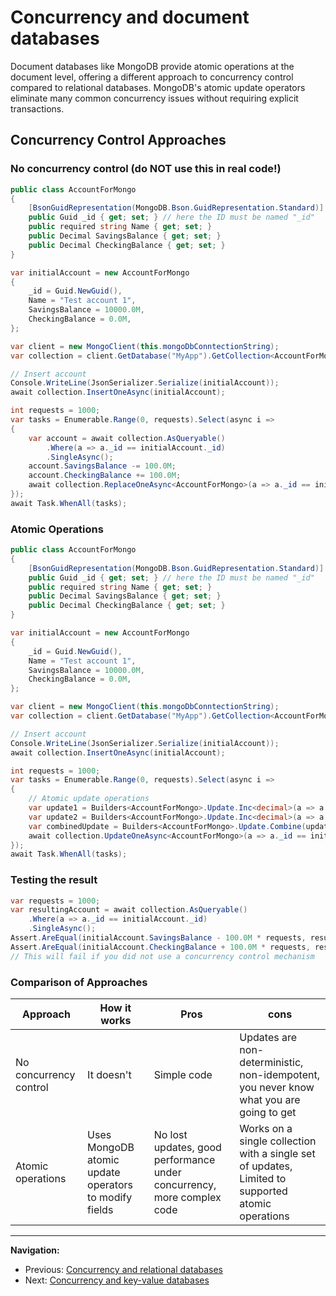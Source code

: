 # Concurrency and document databases

Document databases like MongoDB provide atomic operations at the document level, offering a different approach to concurrency control compared to relational databases. MongoDB's atomic update operators eliminate many common concurrency issues without requiring explicit transactions.

## Concurrency Control Approaches

### No concurrency control (do NOT use this in real code!)

```csharp
public class AccountForMongo
{
    [BsonGuidRepresentation(MongoDB.Bson.GuidRepresentation.Standard)]
    public Guid _id { get; set; } // here the ID must be named "_id"
    public required string Name { get; set; }
    public Decimal SavingsBalance { get; set; }
    public Decimal CheckingBalance { get; set; }
}

var initialAccount = new AccountForMongo
{
    _id = Guid.NewGuid(), 
    Name = "Test account 1",
    SavingsBalance = 10000.0M,
    CheckingBalance = 0.0M,
};

var client = new MongoClient(this.mongoDbConntectionString);
var collection = client.GetDatabase("MyApp").GetCollection<AccountForMongo>("Accounts");

// Insert account
Console.WriteLine(JsonSerializer.Serialize(initialAccount));
await collection.InsertOneAsync(initialAccount);

int requests = 1000;
var tasks = Enumerable.Range(0, requests).Select(async i =>
{
    var account = await collection.AsQueryable()
        .Where(a => a._id == initialAccount._id)
        .SingleAsync();
    account.SavingsBalance -= 100.0M;
    account.CheckingBalance += 100.0M;
    await collection.ReplaceOneAsync<AccountForMongo>(a => a._id == initialAccount._id, account);
});
await Task.WhenAll(tasks);
```

### Atomic Operations

```csharp
public class AccountForMongo
{
    [BsonGuidRepresentation(MongoDB.Bson.GuidRepresentation.Standard)]
    public Guid _id { get; set; } // here the ID must be named "_id"
    public required string Name { get; set; }
    public Decimal SavingsBalance { get; set; }
    public Decimal CheckingBalance { get; set; }
}

var initialAccount = new AccountForMongo
{
    _id = Guid.NewGuid(), 
    Name = "Test account 1",
    SavingsBalance = 10000.0M,
    CheckingBalance = 0.0M,
};

var client = new MongoClient(this.mongoDbConntectionString);
var collection = client.GetDatabase("MyApp").GetCollection<AccountForMongo>("Accounts");

// Insert account
Console.WriteLine(JsonSerializer.Serialize(initialAccount));
await collection.InsertOneAsync(initialAccount);

int requests = 1000;
var tasks = Enumerable.Range(0, requests).Select(async i =>
{
    // Atomic update operations
    var update1 = Builders<AccountForMongo>.Update.Inc<decimal>(a => a.SavingsBalance, -100.0M);
    var update2 = Builders<AccountForMongo>.Update.Inc<decimal>(a => a.CheckingBalance, 100.0M);
    var combinedUpdate = Builders<AccountForMongo>.Update.Combine(update1, update2);
    await collection.UpdateOneAsync<AccountForMongo>(a => a._id == initialAccount._id, combinedUpdate);
});
await Task.WhenAll(tasks);
```

### Testing the result

```csharp
var requests = 1000;
var resultingAccount = await collection.AsQueryable()
    .Where(a => a._id == initialAccount._id)
    .SingleAsync();
Assert.AreEqual(initialAccount.SavingsBalance - 100.0M * requests, resultingAccount.SavingsBalance);
Assert.AreEqual(initialAccount.CheckingBalance + 100.0M * requests, resultingAccount.CheckingBalance);
// This will fail if you did not use a concurrency control mechanism
```

### Comparison of Approaches

Approach | How it works | Pros | cons
--- | --- | --- | ---
No concurrency control | It doesn't | Simple code | Updates are non-deterministic, non-idempotent, you never know what you are going to get
Atomic operations | Uses MongoDB atomic update operators to modify fields | No lost updates, good performance under concurrency, more complex code | Works on a single collection with a single set of updates, Limited to supported atomic operations

---

**Navigation:**

- Previous: [Concurrency and relational databases](./concurrency-relational-dbs.md)
- Next: [Concurrency and key-value databases](./concurrency-key-value-dbs.md)
